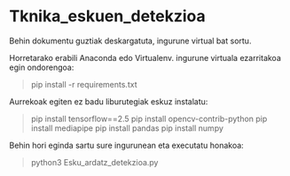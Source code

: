 # Tknika_eskuen_detekzioa

Behin dokumentu guztiak deskargatuta, ingurune virtual bat sortu. 

Horretarako erabili Anaconda edo Virtualenv. ingurune virtuala ezarritakoa egin ondorengoa:

> pip install -r requirements.txt

Aurrekoak egiten ez badu liburutegiak eskuz instalatu:

> pip install tensorflow==2.5
> pip install opencv-contrib-python
> pip install mediapipe
> pip install pandas
> pip install numpy

Behin hori eginda sartu sure ingurunean eta executatu honakoa:

> python3 Esku_ardatz_detekzioa.py
